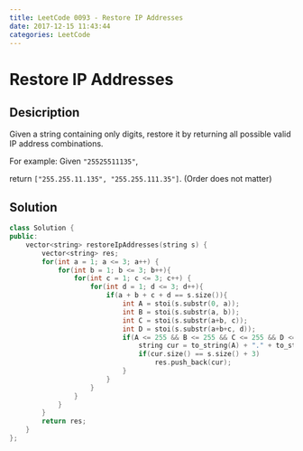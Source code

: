 ```yaml
---
title: LeetCode 0093 - Restore IP Addresses
date: 2017-12-15 11:43:44
categories: LeetCode
---
```

# Restore IP Addresses #

<!--more-->

## Desicription ##

Given a string containing only digits, restore it by returning all possible valid IP address combinations.

For example:
Given `"25525511135"`,

return `["255.255.11.135", "255.255.111.35"]`. (Order does not matter)

## Solution ##

```cpp
class Solution {
public:
    vector<string> restoreIpAddresses(string s) {
        vector<string> res;
        for(int a = 1; a <= 3; a++) {
            for(int b = 1; b <= 3; b++){
                for(int c = 1; c <= 3; c++) {
                    for(int d = 1; d <= 3; d++){
                        if(a + b + c + d == s.size()){
                            int A = stoi(s.substr(0, a));
                            int B = stoi(s.substr(a, b));
                            int C = stoi(s.substr(a+b, c));
                            int D = stoi(s.substr(a+b+c, d));
                            if(A <= 255 && B <= 255 && C <= 255 && D <= 255){
                                string cur = to_string(A) + "." + to_string(B) + "." + to_string(C) + "." + to_string(D);
                                if(cur.size() == s.size() + 3)
                                    res.push_back(cur); 
                            }
                        }
                    }
                }
            }
        }
        return res;
    }
};
```